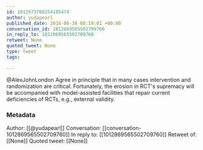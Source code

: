 ```yaml
---
id: 1012973768254185474
author: yudapearl
published_date: 2018-06-30 08:19:01 +00:00
conversation_id: 1012869565502709760
in_reply_to: 1012869565502709760
retweet: None
quoted_tweet: None
type: tweet
tags:

---
```


@AlexJohnLondon Agree in principle that in many cases intervention and randomization are critical.
Fortunately, the erosion in RCT's supremacy will be accompanied with model-assisted facilities that repair current deficiencies of RCTs, e.g., external validity.

### Metadata

Author: [[@yudapearl]]
Conversation: [[conversation-1012869565502709760]]
In reply to: [[1012869565502709760]]
Retweet of: [[None]]
Quoted tweet: [[None]]

